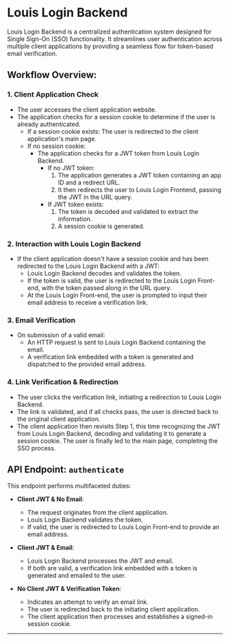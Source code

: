 # Louis Login Backend

Louis Login Backend is a centralized authentication system designed for Single Sign-On (SSO) functionality. It streamlines user authentication across multiple client applications by providing a seamless flow for token-based email verification.

## Workflow Overview:

### 1. Client Application Check
* The user accesses the client application website.
* The application checks for a session cookie to determine if the user is already authenticated.
  * If a session cookie exists: The user is redirected to the client application's main page.
  * If no session cookie:
    * The application checks for a JWT token from Louis Login Backend.
      * If no JWT token: 
        1. The application generates a JWT token containing an app ID and a redirect URL.
        2. It then redirects the user to Louis Login Frontend, passing the JWT in the URL query.
      * If JWT token exists:
        1. The token is decoded and validated to extract the information.
        2. A session cookie is generated.

### 2. Interaction with Louis Login Backend
* If the client application doesn't have a session cookie and has been redirected to the Louis Login Backend with a JWT:
  * Louis Login Backend decodes and validates the token.
  * If the token is valid, the user is redirected to the Louis Login Front-end, with the token passed along in the URL query.
  * At the Louis Login Front-end, the user is prompted to input their email address to receive a verification link.

### 3. Email Verification
* On submission of a valid email:
  * An HTTP request is sent to Louis Login Backend containing the email.
  * A verification link embedded with a token is generated and dispatched to the provided email address.

### 4. Link Verification & Redirection
* The user clicks the verification link, initiating a redirection to Louis Login Backend.
* The link is validated, and if all checks pass, the user is directed back to the original client application.
* The client application then revisits Step 1, this time recognizing the JWT from Louis Login Backend, decoding and validating it to generate a session cookie. The user is finally led to the main page, completing the SSO process.

## API Endpoint: `authenticate`

This endpoint performs multifaceted duties:

* **Client JWT & No Email**:
  * The request originates from the client application.
  * Louis Login Backend validates the token.
  * If valid, the user is redirected to Louis Login Front-end to provide an email address.

* **Client JWT & Email**:
  * Louis Login Backend processes the JWT and email.
  * If both are valid, a verification link embedded with a token is generated and emailed to the user.

* **No Client JWT & Verification Token**:
  * Indicates an attempt to verify an email link.
  * The user is redirected back to the initiating client application.
  * The client application then processes and establishes a signed-in session cookie.

---